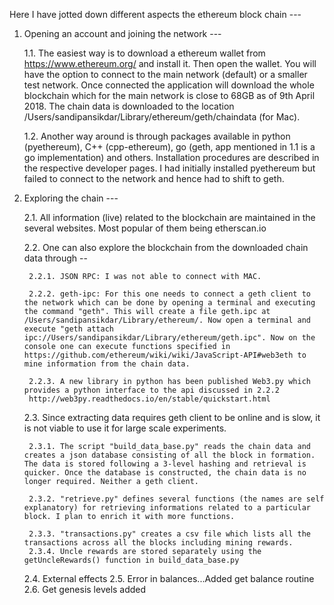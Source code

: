 Here I have jotted down different aspects the ethereum block chain ---


1. Opening an account and joining the network ---

	1.1. The easiest way is to download a ethereum wallet from https://www.ethereum.org/ and install it. Then open the wallet. You will have the option to connect to the main network (default) or a smaller test network. Once connected the application will download the whole blockchain which for the main network is close to 68GB  as of 9th April 2018. The chain data is downloaded to the location /Users/sandipansikdar/Library/ethereum/geth/chaindata (for Mac).

	1.2. Another way around is through packages available in python (pyethereum), C++ (cpp-ethereum), go (geth, app mentioned in 1.1 is a go implementation) and others. Installation procedures are described in the respective developer pages. I had initially installed pyethereum but failed to connect to the network and hence had to shift to geth.


2. Exploring the chain ---

	2.1. All information (live) related to the blockchain are maintained in the several websites. Most popular of them being etherscan.io

	2.2. One can also explore the blockchain from the downloaded chain data through --

		2.2.1. JSON RPC: I was not able to connect with MAC.

		2.2.2. geth-ipc: For this one needs to connect a geth client to the network which can be done by opening a terminal and executing the command "geth". This will create a file geth.ipc at /Users/sandipansikdar/Library/ethereum/. Now open a terminal and execute "geth attach ipc://Users/sandipansikdar/Library/ethereum/geth.ipc". Now on the console one can execute functions specified in https://github.com/ethereum/wiki/wiki/JavaScript-API#web3eth to mine information from the chain data.

		2.2.3. A new library in python has been published Web3.py which provides a python interface to the api discussed in 2.2.2
		http://web3py.readthedocs.io/en/stable/quickstart.html

	2.3. Since extracting data requires geth client to be online and is slow, it is not viable to use it for large scale experiments.

		2.3.1. The script "build_data_base.py" reads the chain data and creates a json database consisting of all the block in formation. The data is stored following a 3-level hashing and retrieval is quicker. Once the database is constructed, the chain data is no longer required. Neither a geth client.

		2.3.2. "retrieve.py" defines several functions (the names are self explanatory) for retrieving informations related to a particular block. I plan to enrich it with more functions.

		2.3.3. "transactions.py" creates a csv file which lists all the transactions across all the blocks including mining rewards.
		2.3.4. Uncle rewards are stored separately using the getUncleRewards() function in build_data_base.py
		
	2.4. External effects
	2.5. Error in balances...Added get balance routine
	2.6. Get genesis levels added
